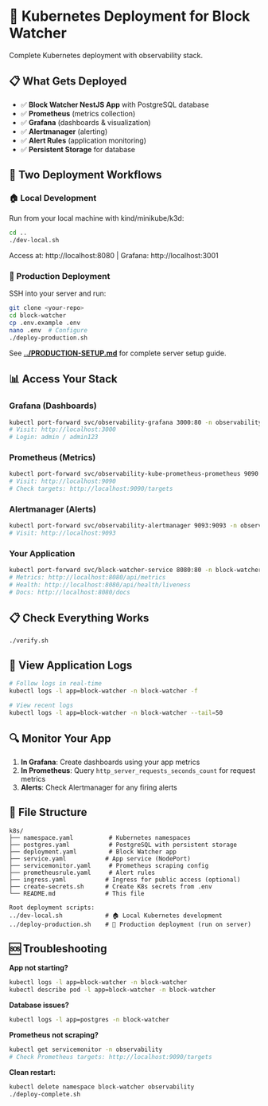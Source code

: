 # 🚀 Kubernetes Deployment for Block Watcher

Complete Kubernetes deployment with observability stack.

## 📋 What Gets Deployed

- ✅ **Block Watcher NestJS App** with PostgreSQL database
- ✅ **Prometheus** (metrics collection)
- ✅ **Grafana** (dashboards & visualization)
- ✅ **Alertmanager** (alerting)
- ✅ **Alert Rules** (application monitoring)
- ✅ **Persistent Storage** for database

## 🎯 Two Deployment Workflows

### 🏠 Local Development

Run from your local machine with kind/minikube/k3d:

```bash
cd ..
./dev-local.sh
```

Access at: http://localhost:8080 | Grafana: http://localhost:3001

### 🚀 Production Deployment

SSH into your server and run:

```bash
git clone <your-repo>
cd block-watcher
cp .env.example .env
nano .env  # Configure
./deploy-production.sh
```

See **[../PRODUCTION-SETUP.md](../PRODUCTION-SETUP.md)** for complete server setup guide.

## 📊 Access Your Stack

### Grafana (Dashboards)
```bash
kubectl port-forward svc/observability-grafana 3000:80 -n observability
# Visit: http://localhost:3000
# Login: admin / admin123
```

### Prometheus (Metrics)
```bash
kubectl port-forward svc/observability-kube-prometheus-prometheus 9090:9090 -n observability
# Visit: http://localhost:9090
# Check targets: http://localhost:9090/targets
```

### Alertmanager (Alerts)
```bash
kubectl port-forward svc/observability-alertmanager 9093:9093 -n observability
# Visit: http://localhost:9093
```

### Your Application
```bash
kubectl port-forward svc/block-watcher-service 8080:80 -n block-watcher
# Metrics: http://localhost:8080/api/metrics
# Health: http://localhost:8080/api/health/liveness
# Docs: http://localhost:8080/docs
```

## 📋 Check Everything Works

```bash
./verify.sh
```

## 📝 View Application Logs

```bash
# Follow logs in real-time
kubectl logs -l app=block-watcher -n block-watcher -f

# View recent logs
kubectl logs -l app=block-watcher -n block-watcher --tail=50
```

## 🔍 Monitor Your App

1. **In Grafana**: Create dashboards using your app metrics
2. **In Prometheus**: Query `http_server_requests_seconds_count` for request metrics
3. **Alerts**: Check Alertmanager for any firing alerts

## 📁 File Structure

```
k8s/
├── namespace.yaml          # Kubernetes namespaces
├── postgres.yaml           # PostgreSQL with persistent storage
├── deployment.yaml         # Block Watcher app
├── service.yaml           # App service (NodePort)
├── servicemonitor.yaml     # Prometheus scraping config
├── prometheusrule.yaml     # Alert rules
├── ingress.yaml           # Ingress for public access (optional)
├── create-secrets.sh      # Create K8s secrets from .env
└── README.md              # This file

Root deployment scripts:
../dev-local.sh            # 🏠 Local Kubernetes development
../deploy-production.sh    # 🚀 Production deployment (run on server)
```

## 🆘 Troubleshooting

**App not starting?**
```bash
kubectl logs -l app=block-watcher -n block-watcher
kubectl describe pod -l app=block-watcher -n block-watcher
```

**Database issues?**
```bash
kubectl logs -l app=postgres -n block-watcher
```

**Prometheus not scraping?**
```bash
kubectl get servicemonitor -n observability
# Check Prometheus targets: http://localhost:9090/targets
```

**Clean restart:**
```bash
kubectl delete namespace block-watcher observability
./deploy-complete.sh
```
